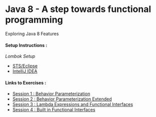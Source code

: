 # Java 8 - A step towards functional programming
Exploring Java 8 Features

####  Setup Instructions :
_Lombok Setup_
* [STS/Eclipse](https://projectlombok.org/setup/eclipse)
* [IntelliJ IDEA](https://projectlombok.org/setup/intellij)

#### Links to Exercises :
* [Session 1 : Behavior Parameterization](https://github.com/MyronRogtao/java8features/blob/master/exercise/Session1.md)
* [Session 2 : Behavior Parameterization Extended](https://github.com/MyronRogtao/java8features/blob/master/exercise/Session2.md)
* [Session 3 : Lambda Expressions and Functional Interfaces](https://github.com/apekshakhabia/Java8Features/blob/master/exercise/Session3.docx)
* [Session 4 : Built in Functional Interfaces](https://github.com/apekshakhabia/Java8Features/blob/master/exercise/Session4.docx)
